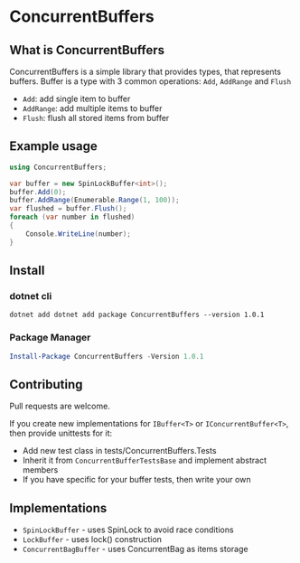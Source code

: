# ConcurrentBuffers

## What is ConcurrentBuffers

ConcurrentBuffers is a simple library that provides types, that represents buffers.
Buffer is a type with 3 common operations: `Add`, `AddRange` and `Flush`

- `Add`: add single item to buffer
- `AddRange`: add multiple items to buffer
- `Flush`: flush all stored items from buffer

## Example usage

```csharp
using ConcurrentBuffers;

var buffer = new SpinLockBuffer<int>();
buffer.Add(0);
buffer.AddRange(Enumerable.Range(1, 100));
var flushed = buffer.Flush();
foreach (var number in flushed)
{
    Console.WriteLine(number);
}
```

## Install

### dotnet cli

```shell
dotnet add dotnet add package ConcurrentBuffers --version 1.0.1
```

### Package Manager

```powershell
Install-Package ConcurrentBuffers -Version 1.0.1
```

## Contributing

Pull requests are welcome. 

If you create new implementations for `IBuffer<T>` or `IConcurrentBuffer<T>`, 
then provide unittests for it:
- Add new test class in tests/ConcurrentBuffers.Tests
- Inherit it from `ConcurrentBufferTestsBase` and implement abstract members
- If you have specific for your buffer tests, then write your own

## Implementations

- `SpinLockBuffer` - uses SpinLock to avoid race conditions
- `LockBuffer` - uses lock() construction
- `ConcurrentBagBuffer` - uses ConcurrentBag as items storage
